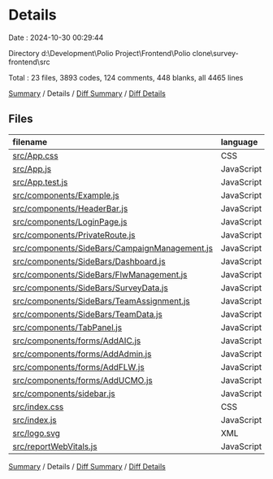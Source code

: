 # Details

Date : 2024-10-30 00:29:44

Directory d:\\Development\\Polio Project\\Frontend\\Polio clone\\survey-frontend\\src

Total : 23 files,  3893 codes, 124 comments, 448 blanks, all 4465 lines

[Summary](results.md) / Details / [Diff Summary](diff.md) / [Diff Details](diff-details.md)

## Files
| filename | language | code | comment | blank | total |
| :--- | :--- | ---: | ---: | ---: | ---: |
| [src/App.css](/src/App.css) | CSS | 233 | 3 | 46 | 282 |
| [src/App.js](/src/App.js) | JavaScript | 39 | 0 | 4 | 43 |
| [src/App.test.js](/src/App.test.js) | JavaScript | 7 | 0 | 2 | 9 |
| [src/components/Example.js](/src/components/Example.js) | JavaScript | 0 | 0 | 1 | 1 |
| [src/components/HeaderBar.js](/src/components/HeaderBar.js) | JavaScript | 46 | 3 | 6 | 55 |
| [src/components/LoginPage.js](/src/components/LoginPage.js) | JavaScript | 103 | 3 | 12 | 118 |
| [src/components/PrivateRoute.js](/src/components/PrivateRoute.js) | JavaScript | 7 | 0 | 2 | 9 |
| [src/components/SideBars/CampaignManagement.js](/src/components/SideBars/CampaignManagement.js) | JavaScript | 278 | 6 | 42 | 326 |
| [src/components/SideBars/Dashboard.js](/src/components/SideBars/Dashboard.js) | JavaScript | 181 | 12 | 23 | 216 |
| [src/components/SideBars/FlwManagement.js](/src/components/SideBars/FlwManagement.js) | JavaScript | 17 | 0 | 4 | 21 |
| [src/components/SideBars/SurveyData.js](/src/components/SideBars/SurveyData.js) | JavaScript | 320 | 23 | 30 | 373 |
| [src/components/SideBars/TeamAssignment.js](/src/components/SideBars/TeamAssignment.js) | JavaScript | 267 | 16 | 30 | 313 |
| [src/components/SideBars/TeamData.js](/src/components/SideBars/TeamData.js) | JavaScript | 489 | 16 | 68 | 573 |
| [src/components/TabPanel.js](/src/components/TabPanel.js) | JavaScript | 74 | 1 | 14 | 89 |
| [src/components/forms/AddAIC.js](/src/components/forms/AddAIC.js) | JavaScript | 509 | 12 | 40 | 561 |
| [src/components/forms/AddAdmin.js](/src/components/forms/AddAdmin.js) | JavaScript | 391 | 7 | 38 | 436 |
| [src/components/forms/AddFLW.js](/src/components/forms/AddFLW.js) | JavaScript | 523 | 11 | 32 | 566 |
| [src/components/forms/AddUCMO.js](/src/components/forms/AddUCMO.js) | JavaScript | 352 | 8 | 45 | 405 |
| [src/components/sidebar.js](/src/components/sidebar.js) | JavaScript | 32 | 0 | 3 | 35 |
| [src/index.css](/src/index.css) | CSS | 0 | 0 | 1 | 1 |
| [src/index.js](/src/index.js) | JavaScript | 12 | 3 | 3 | 18 |
| [src/logo.svg](/src/logo.svg) | XML | 1 | 0 | 0 | 1 |
| [src/reportWebVitals.js](/src/reportWebVitals.js) | JavaScript | 12 | 0 | 2 | 14 |

[Summary](results.md) / Details / [Diff Summary](diff.md) / [Diff Details](diff-details.md)